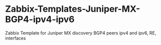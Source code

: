 # Zabbix-Templates-Juniper-MX-BGP4-ipv4-ipv6
Zabbix Template for Juniper MX discovery BGP4 peers ipv4 and ipv6, RE, interfaces
